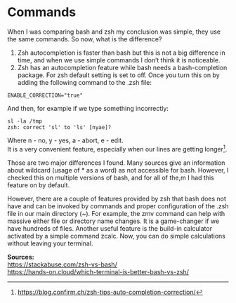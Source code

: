 # Commands
When I was comparing bash and zsh my conclusion was simple, they use the same commands. So now, what is the difference?

1. Zsh autocompletion is faster than bash but this is not a big difference in time, and when we use simple commands I don’t think it is noticeable.
1. Zsh has an autocompletion feature while bash needs a bash-completion package. For zsh default setting is set to off. Once you turn this on by adding the following command to the .zsh file:
```
ENABLE_CORRECTION="true"
```
And then, for example if we type something incorrectly:
```
sl -la /tmp
zsh: correct 'sl' to 'ls' [nyae]?
```
Where n - no, y - yes, a - abort, e - edit.  
It is a very convenient feature, especially when our lines are getting longer[^footnote1].   

Those are two major differences I found. Many sources give an information about wildcard (usage of * as a word) as not accessible for bash. However, I checked this on multiple versions of bash, and for all of the,m I had this feature on by default. 

However, there are a couple of features provided by zsh that bash does not have and can be invoked by commands and proper configuration of the .zsh file in our main directory (~). For example, the zmv command can help with massive either file or directory name changes. It is a game-changer if we have hundreds of files. Another useful feature is the build-in calculator activated by a simple command zcalc. Now, you can do simple calculations without leaving your terminal.

**Sources:**   
https://stackabuse.com/zsh-vs-bash/  
https://hands-on.cloud/which-terminal-is-better-bash-vs-zsh/

[^footnote1]: https://blog.confirm.ch/zsh-tips-auto-completion-correction/
